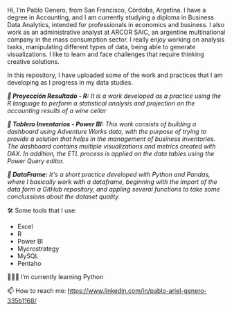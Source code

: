 Hi, I’m Pablo Genero, from San Francisco, Córdoba, Argetina. 
I have a degree in Accounting, and I am currently studying a diploma in Business Data Analytics, intended for professionals in economics and business. 
I also work as an administrative analyst at ARCOR SAIC, an argentine multinational company in the mass consumption sector.
I really enjoy working on analysis tasks, manipulating different types of data, being able to generate visualizations.
I like to learn and face challenges that require thinking creative solutions.

In this repository, I have uploaded some of the work and practices that I am developing as I progress in my data studies.

***📌 Proyección Resultado - R:*** *It is a work developed as a practice using the R language to perform a statistical analysis and projection on the accounting results of a wine cellar*

***📌 Tablero Inventarios - Power BI:*** *This work consists of building a dashboard using Adventure Works data, with the purpose of trying to provide a solution that helps in the management of business inventories. The dashboard contains multiple visualizations and metrics created with DAX. In addition, the ETL process is applied on the data tables using the Power Query editor.*

***📌 DataFrame:*** *It's a short practice developed with Python and Pandas, where I basically work with a dataframe, beginning with the import of the data form a GitHub repository, and appling several functions to take some conclussions about the dataset quality.*

🛠 Some tools that I use:
+ Excel
+ R
+ Power BI
+ Mycrostrategy
+ MySQL
+ Pentaho

👨🏼‍🎓 I’m currently learning Python

📫 How to reach me: https://www.linkedin.com/in/pablo-ariel-genero-335b1168/

<!---
pgenero/pgenero is a ✨ special ✨ repository because its `README.md` (this file) appears on your GitHub profile.
You can click the Preview link to take a look at your changes.
--->

